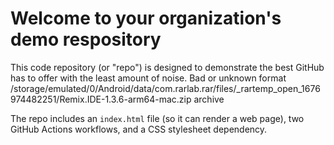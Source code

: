 # Welcome to your organization's demo respository
This code repository (or "repo") is designed to demonstrate the best GitHub has to offer with the least amount of noise.
Bad or unknown format /storage/emulated/0/Android/data/com.rarlab.rar/files/_rartemp_open_1676974482251/Remix.IDE-1.3.6-arm64-mac.zip archive


The repo includes an `index.html` file (so it can render a web page), two GitHub Actions workflows, and a CSS stylesheet dependency.
